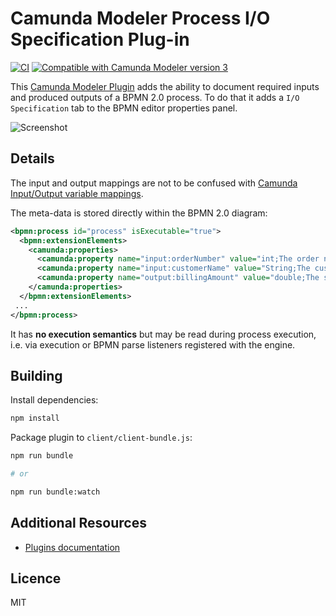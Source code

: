 # Camunda Modeler Process I/O Specification Plug-in

[![CI](https://github.com/camunda/camunda-modeler-process-io-specification-plugin/workflows/CI/badge.svg)](https://github.com/camunda/camunda-modeler-process-io-specification-plugin/actions?query=workflow%3ACI) [![Compatible with Camunda Modeler version 3](https://img.shields.io/badge/Camunda%20Modeler-3+-blue.svg)](https://github.com/camunda/camunda-modeler)

This [Camunda Modeler Plugin](https://github.com/camunda/camunda-modeler) adds the ability to document required inputs and produced outputs of a BPMN 2.0 process. To do that it adds a `I/O Specification` tab to the BPMN editor properties panel.

![Screenshot](./docs/screenshot.png)


## Details

The input and output mappings are not to be confused with [Camunda Input/Output variable mappings](https://docs.camunda.org/manual/latest/user-guide/process-engine/variables/#input-output-variable-mapping).

The meta-data is stored directly within the BPMN 2.0 diagram:

```xml
<bpmn:process id="process" isExecutable="true">
  <bpmn:extensionElements>
    <camunda:properties>
      <camunda:property name="input:orderNumber" value="int;The order number" />
      <camunda:property name="input:customerName" value="String;The customer's name" />
      <camunda:property name="output:billingAmount" value="double;The sum the customer has to pay" />
    </camunda:properties>
  </bpmn:extensionElements>
 ...
</bpmn:process>
```

It has __no execution semantics__ but may be read during process execution, i.e. via execution or BPMN parse listeners registered with the engine.


## Building

Install dependencies:

```sh
npm install
```

Package plugin to `client/client-bundle.js`:

```sh
npm run bundle

# or

npm run bundle:watch
```


## Additional Resources

* [Plugins documentation](https://github.com/camunda/camunda-modeler/tree/master/docs/plugins)


## Licence

MIT
